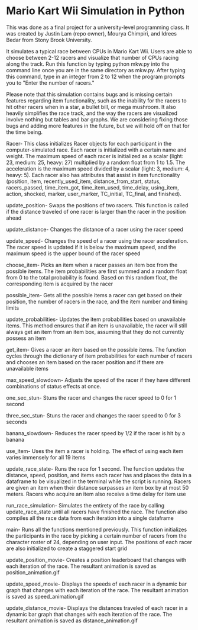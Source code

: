 # Mario Kart Wii Simulation in Python

This was done as a final project for a university-level programming class. It was created by Justin Lam (repo owner), Mourya Chimpiri, and Idrees Bedar from Stony Brook University.

It simulates a typical race between CPUs in Mario Kart Wii. Users are able to choose between 2-12 racers and visualize that number of CPUs racing along the track. Run this function by typing python mkw.py into the command line once you are in the same directory as mkw.py. After typing this command, type in an integer from 2 to 12 when the program prompts you to "Enter the number of racers."

Please note that this simulation contains bugs and is missing certain features regarding item functionality, such as the inability for the racers to hit other racers when in a star, a bullet bill, or mega mushroom. It also heavily simplifies the race track, and the way the racers are visualized involve nothing but tables and bar graphs. We are considering fixing those bugs and adding more features in the future, but we will hold off on that for the time being.

Racer- This class initializes Racer objects for each participant in the computer-simulated race. Each racer is initialized with a certain name and weight. The maximum speed of each racer is initialized as a scalar (light: 23, medium: 25, heavy: 27) multiplied by a random float from 1 to 1.5. The acceleration is the maximum speed divided by a scalar (light: 3, medium: 4, heavy: 5). Each racer also has attributes that assist in item functionality (position, item, recently_used_item, distance_from_start, status, racers_passed, time_item_got, time_item_used, time_delay, using_item, action, shocked, marker, user_marker, TC_initial, TC_final, and finished).

update_position- Swaps the positions of two racers. This function is called if the distance traveled of one racer is larger than the racer in the position ahead

update_distance- Changes the distance of a racer using the racer speed

update_speed- Changes the speed of a racer using the racer acceleration. The racer speed is updated if it is below the maximum speed, and the maximum speed is the upper bound of the racer speed

choose_item- Picks an item when a racer passes an item box from the possible items. The item probabilities are first summed and a random float from 0 to the total probability is found. Based on this random float, the corresponding item is acquired by the racer

possible_item- Gets all the possible items a racer can get based on their position, the number of racers in the race, and the item number and timing limits

update_probabilities- Updates the item probabilities based on unavailable items. This method ensures that if an item is unavailable, the racer will still always get an item from an item box, assuming that they do not currently possess an item

get_item- Gives a racer an item based on the possible items. The function cycles through the dictionary of item probabilities for each number of racers and chooses an item based on the racer position and if there are unavailable items

max_speed_slowdown- Adjusts the speed of the racer if they have different combinations of status effects at once. 

one_sec_stun- Stuns the racer and changes the racer speed to 0 for 1 second

three_sec_stun- Stuns the racer and changes the racer speed to 0 for 3 seconds

banana_slowdown- Reduces the racer speed by 1/2 if the racer is hit by a banana

use_item- Uses the item a racer is holding. The effect of using each item varies immensely for all 19 items

update_race_state- Runs the race for 1 second. The function updates the distance, speed, position, and items each racer has and places the data in a dataframe to be visualized in the terminal while the script is running. Racers are given an item when their distance surpasses an item box by at most 50 meters. Racers who acquire an item also receive a time delay for item use

run_race_simulation- Simulates the entirety of the race by calling update_race_state until all racers have finished the race. The function also compiles all the race data from each iteration into a single dataframe

main- Runs all the functions mentioned previously. This function initializes the participants in the race by picking a certain number of racers from the character roster of 24, depending on user input. The positions of each racer are also initialized to create a staggered start grid

update_position_movie- Creates a position leaderboard that changes with each iteration of the race. The resultant animation is saved as position_animation.gif

update_speed_movie- Displays the speeds of each racer in a dynamic bar graph that changes with each iteration of the race. The resultant animation is saved as speed_animation.gif

update_distance_movie- Displays the distances traveled of each racer in a dynamic bar graph that changes with each iteration of the race. The resultant animation is saved as distance_animation.gif
